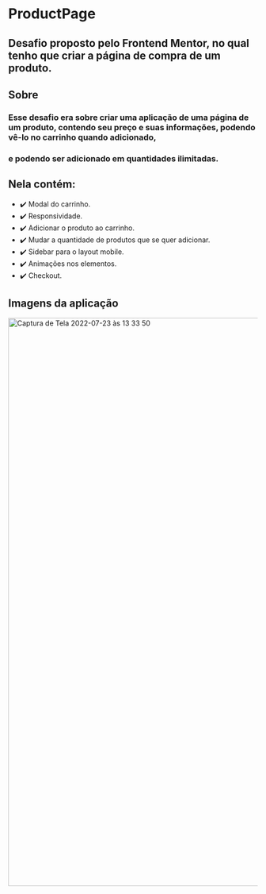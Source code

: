 # ProductPage
## Desafio proposto pelo Frontend Mentor, no qual tenho que criar a página de compra de um produto.

## Sobre
### Esse desafio era sobre criar uma aplicação de uma página de um produto, contendo seu preço e suas informações, podendo vê-lo no carrinho quando adicionado,
### e podendo ser adicionado em quantidades ilimitadas.

## Nela contém: 
- ✔️ Modal do carrinho.
- ✔️ Responsividade.
- ✔️ Adicionar o produto ao carrinho.
- ✔️ Mudar a quantidade de produtos que se quer adicionar.
- ✔️ Sidebar para o layout mobile.
- ✔️ Animações nos elementos.
- ✔️ Checkout.

## Imagens da aplicação
<img width="1145" alt="Captura de Tela 2022-07-23 às 13 33 50" src="https://user-images.githubusercontent.com/66082393/180614387-9daca95e-e765-4e32-a33a-34501d35639f.png">
